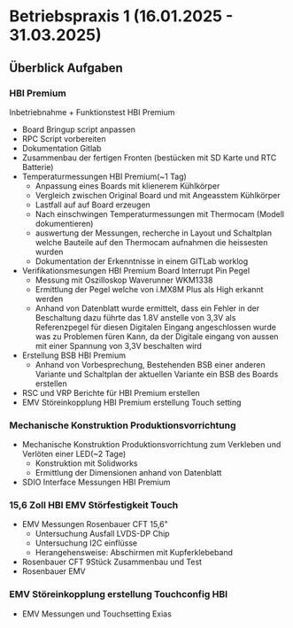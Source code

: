 # Betriebspraxis 1 (16.01.2025 - 31.03.2025)

## Überblick Aufgaben

### HBI Premium
 Inbetriebnahme + Funktionstest HBI Premium
  - Board Bringup script anpassen
  - RPC Script vorbereiten
  - Dokumentation Gitlab
  - Zusammenbau der fertigen Fronten (bestücken mit SD Karte und RTC Batterie)
- Temperaturmessungen HBI Premium(~1 Tag)
  - Anpassung eines Boards mit klienerem Kühlkörper
  - Vergleich zwischen Original Board und mit Angeasstem Kühlkörper
  - Lastfall auf auf Board erzeugen 
  - Nach einschwingen Temperaturmessungen mit Thermocam (Modell dokumentieren)
  - auswertung der Messungen, recherche in Layout und Schaltplan welche Bauteile auf den Thermocam aufnahmen die heissesten wurden
  - Dokumentation der Erkenntnisse in einem GITLab worklog
- Verifikationsmesungen HBI Premium Board Interrupt Pin Pegel
  - Messung mit Oszilloskop Waverunner WKM1338
  - Ermittlung der Pegel welche von i.MX8M Plus als High erkannt werden
  - Anhand von Datenblatt wurde ermittelt, dass ein Fehler in der Beschaltung dazu führte das 1.8V anstelle von 3,3V als Referenzpegel für diesen Digitalen Eingang angeschlossen wurde was zu Problemen füren Kann, da der Digitale eingang von aussen mit einer Spannung von 3,3V beschalten wird
- Erstellung BSB HBI Premium
  - Anhand von Vorbesprechung, Bestehenden BSB einer anderen Variante und Schaltplan der aktuellen Variante ein BSB des Boards erstellen
- RSC und VRP Berichte für HBI Premium erstellen
- EMV Störeinkopplung HBI Premium erstellung Touch setting

### Mechanische Konstruktion Produktionsvorrichtung
- Mechanische Konstruktion Produktionsvorrichtung zum Verkleben und Verlöten einer LED(~2 Tage)
  - Konstruktion mit Solidworks
  - Ermittlung der Dimensionen anhand von Datenblatt
- SDIO Interface Messungen HBI Premium

### 15,6 Zoll HBI EMV Störfestigkeit Touch

- EMV Messungen Rosenbauer CFT 15,6"
  - Untersuchung Ausfall LVDS-DP Chip
  - Untersuchung I2C einflüsse
  - Herangehensweise: Abschirmen mit Kupferklebeband
- Rosenbauer CFT 9Stück Zusammenbau und Test
- Rosenbauer EMV

### EMV Störeinkopplung erstellung Touchconfig HBI
- EMV Messungen und Touchsetting Exias